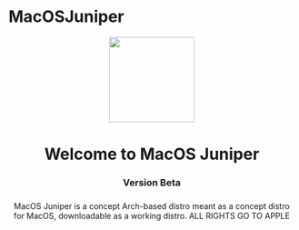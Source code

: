 # MacOSJuniper
<div align="center">
  <img height="150" src="https://imgur.com/a/qywMPKj"  />
</div>

###

<h1 align="center">Welcome to MacOS Juniper</h1>

###

<h3 align="center">Version Beta</h3>

###

<p align="center">MacOS Juniper is a concept Arch-based distro meant as a concept distro for MacOS, downloadable as a working distro. ALL RIGHTS GO TO APPLE</p>

###
